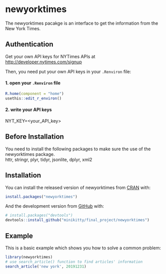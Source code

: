 
<!-- README.md is generated from README.Rmd. Please edit that file -->

# newyorktimes

<!-- badges: start -->

<!-- badges: end -->

The newyorktimes pacakge is an interface to get the information from the
New York Times.

## Authentication

Get your own API keys for NYTimes APIs at
<http://developer.nytimes.com/signup>

Then, you need put your own API keys in your `.Renviron` file:

#### 1\. open your `.Renviron` file

``` r
R.home(component = "home")
usethis::edit_r_environ()
```

#### 2\. write your API keys

NYT\_KEY=<your_API_key>

## Before Installation

You need to install the following packages to make sure the use of the
newyorktimes package.  
httr, stringr, plyr, tidyr, jsonlite, dplyr, xml2

## Installation

You can install the released version of newyorktimes from
[CRAN](https://CRAN.R-project.org) with:

``` r
install.packages("newyorktimes")
```

And the development version from [GitHub](https://github.com/) with:

``` r
# install.packages("devtools")
devtools::install_github("minikitty/final_project/newyorktimes")
```

## Example

This is a basic example which shows you how to solve a common problem:

``` r
library(newyorktimes)
# use search_article() function to find articles' information 
search_article('new york', 20191231)
```
